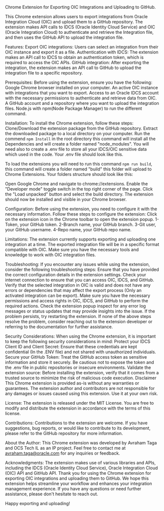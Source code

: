 Chrome Extension for Exporting OIC Integrations and Uploading to GitHub.

This Chrome extension allows users to export integrations from Oracle Integration Cloud (OIC) and upload them to a GitHub repository. 
The extension makes API calls to IDCS (Oracle Identity Cloud Service) and OIC (Oracle Integration Cloud) to authenticate and retrieve the Integration file, and then uses the GitHub API to upload the integration file.

Features:
Export OIC integrations: Users can select an integration from their OIC instance and export it as a file.
Authentication with IDCS: The extension makes an API call to IDCS to obtain an authentication token, which is required to access the OIC APIs.
GitHub integration: After exporting the integration, the extension makes an API call to GitHub to upload the integration file to a specific repository. 

Prerequisites:
Before using the extension, ensure you have the following:
Google Chrome browser installed on your computer. An active OIC instance with integrations that you want to export. Access to an Oracle IDCS account with the necessary permissions to authenticate and retrieve data from OIC. A GitHub account and a repository where you want to upload the integration files.
Node.js with npm(Node Package Manager) to run the different command.

Installation:
To install the Chrome extension, follow these steps: Clone/Download the extension package from the GitHub repository.
Extract the downloaded package to a local directory on your computer. 
Run the commend `npm Install` in the root directory this command will install all the Dependencies and will create a folder named "node_modules".
You will need also to create a .env file to store all your IDCS/OIC sensitive data which used in the code.
Your .env file should look like this.

 









To load the extensions you will need to run this command `npm run build`, this command will create a folder named "build" this folder will upload to Chrome Extensions.
Your folders structure should look like this:
 
 
Open Google Chrome and navigate to chrome://extensions. Enable the "Developer mode" toggle switch in the top right corner of the page. Click the "Load unpacked" button and select the build directory. The extension should now be installed and visible in your Chrome browser.

Configuration:
Before using the extension, you need to configure it with the necessary information. Follow these steps to configure the extension: Click on the extension icon in the Chrome toolbar to open the extension popup. 
1-Token, your GitHub token.	
2-Branch name, your GitHub branch.
3-Git user, your GitHub username.
4-Repo name, your GitHub repo name.



Limitations:
The extension currently supports exporting and uploading one integration at a time. The exported integration file will be in a specific format compatible with OIC. Make sure you have the necessary tools and knowledge to work with OIC integration files.

Troubleshooting: 
If you encounter any issues while using the extension, consider the following troubleshooting steps: Ensure that you have provided the correct configuration details in the extension settings. Check your internet connection to ensure that you can access OIC, IDCS, and GitHub. Verify that the selected integration in OIC is valid and does not have any errors or dependencies that may affect the export process (Only an activated integration can be export).
Make sure you have the necessary permissions and access rights in OIC, IDCS, and GitHub to perform the required actions. Check the extension popup inspect for any error log messages or status updates that may provide insights into the issue.
If the problem persists, try restarting the extension. If none of the above steps resolve the problem, consider reaching out to the extension developer or referring to the documentation for further assistance. 

Security Considerations: 
When using the Chrome extension, it is important to keep the following security considerations in mind: 
Protect your IDCS Client ID and Client Secret: Ensure that these credentials are kept confidential (In the .ENV file) and not shared with unauthorized individuals.
Secure your GitHub Token: Treat the GitHub access token as sensitive information and store it securely.
Be cautious not to expose the token and the .env file in public repositories or insecure environments. Validate the extension source: Before installing the extension, verify that it comes from a trusted source to minimize the risk of malicious code execution. Disclaimer This Chrome extension is provided as-is without any warranties or guarantees. The extension author and contributors are not responsible for any damages or issues caused using this extension. Use it at your own risk.

License: 
The extension is released under the MIT License. You are free to modify and distribute the extension in accordance with the terms of this license.

Contributions:
Contributions to the extension are welcome. If you have suggestions, bug reports, or would like to contribute to its development, please refer to the GitHub repository for more information.

About the Author:
This Chrome extension was developed by Avraham Taga and OCS Tech IL as an IP project. Feel free to contact me at avraham.taga@oracle.com for any inquiries or feedback.

Acknowledgments:
The extension makes use of various libraries and APIs, including the IDCS (Oracle Identity Cloud Service), Oracle Integration Cloud (OIC) API and GitHub API.
Thank you for using the Chrome extension for exporting OIC integrations and uploading them to GitHub.
We hope this extension helps streamline your workflow and enhances your integration management experience. If you have any questions or need further assistance, please don't hesitate to reach out.

Happy exporting and uploading!